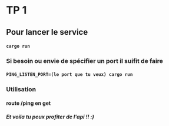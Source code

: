 # TP 1


## Pour lancer le service

#### ```cargo run```

### Si besoin ou envie de spécifier un port il suifit de faire

####  ```PING_LISTEN_PORT=(le port que tu veux) cargo run ```


### Utilisation

#### route /ping en get  



##### Et voila tu peux profiter de l'api !! :)
